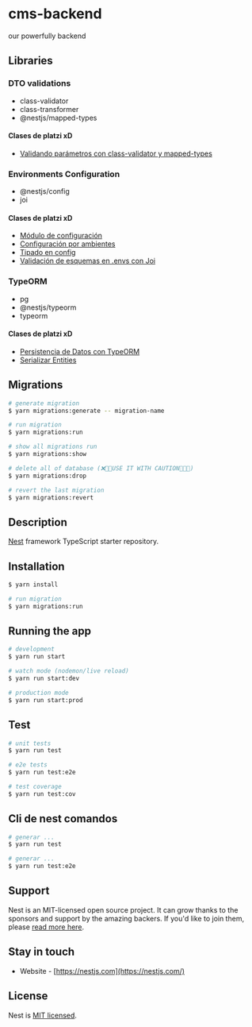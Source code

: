 # cms-backend

our powerfully backend

## Libraries

### DTO validations

- class-validator
- class-transformer
- @nestjs/mapped-types

#### Clases de platzi xD

- [Validando parámetros con class-validator y mapped-types](https://platzi.com/clases/2272-nestjs/37089-validando-parametros-con-class-validator-y-mapped-/)

### Environments Configuration

- @nestjs/config
- joi

#### Clases de platzi xD

- [Módulo de configuración](https://platzi.com/clases/2274-nestjs-modular/37253-modulo-de-configuracion/)
- [Configuración por ambientes](https://platzi.com/clases/2274-nestjs-modular/37254-configuracion-por-ambientes/)
- [Tipado en config](https://platzi.com/clases/2274-nestjs-modular/37255-tipado-en-config/)
- [Validación de esquemas en .envs con Joi](https://platzi.com/clases/2274-nestjs-modular/37256-validacion-de-esquemas-en-envs-con-joi/)

### TypeORM

- pg
- @nestjs/typeorm
- typeorm

#### Clases de platzi xD

- [Persistencia de Datos con TypeORM](https://platzi.com/clases/nestjs-typeorm/)
- [Serializar Entities](https://platzi.com/clases/2282-nestjs-typeorm/37326-serializar/)

## Migrations

```bash
# generate migration
$ yarn migrations:generate -- migration-name

# run migration
$ yarn migrations:run

# show all migrations run
$ yarn migrations:show

# delete all of database (❌🚨🚨USE IT WITH CAUTION🚨🚨❌)
$ yarn migrations:drop

# revert the last migration
$ yarn migrations:revert
```

## Description

[Nest](https://github.com/nestjs/nest) framework TypeScript starter repository.

## Installation

```bash
$ yarn install

# run migration
$ yarn migrations:run
```

## Running the app

```bash
# development
$ yarn run start

# watch mode (nodemon/live reload)
$ yarn run start:dev

# production mode
$ yarn run start:prod
```

## Test

```bash
# unit tests
$ yarn run test

# e2e tests
$ yarn run test:e2e

# test coverage
$ yarn run test:cov
```

## Cli de nest comandos

```bash
# generar ...
$ yarn run test

# generar ...
$ yarn run test:e2e

```



## Support

Nest is an MIT-licensed open source project. It can grow thanks to the sponsors and support by the amazing backers. If you'd like to join them, please [read more here](https://docs.nestjs.com/support).

## Stay in touch

- Website - [https://nestjs.com](https://nestjs.com/)

## License

Nest is [MIT licensed](LICENSE).
